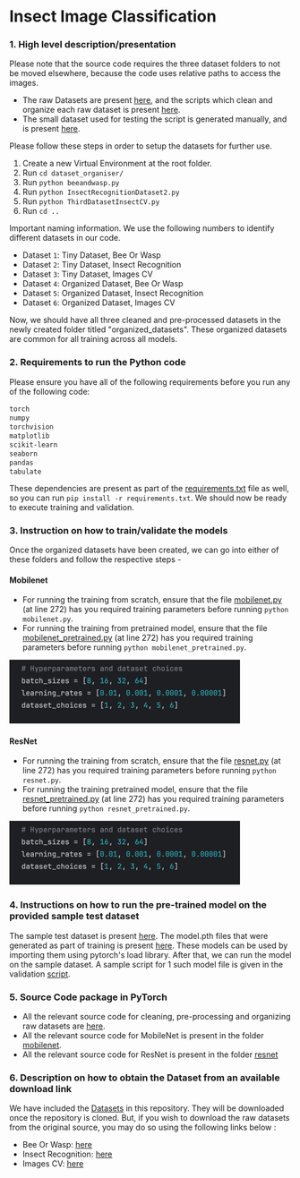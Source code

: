 # Insect Image Classification

### 1. High level description/presentation
Please note that the source code requires the three dataset folders to not be moved elsewhere, because the code uses relative paths to access the images.
- The raw Datasets are present [here](Datasets), and the scripts which clean and organize each raw dataset is present [here](dataset_organizer).
- The small dataset used for testing the script is generated manually, and is present [here](tiny_datasets).

Please follow these steps in order to setup the datasets for further use.
1) Create a new Virtual Environment at the root folder.
2) Run ```cd dataset_organiser/``` 
3) Run ```python beeandwasp.py```
4) Run ```python InsectRecognitionDataset2.py```
5) Run ```python ThirdDatasetInsectCV.py```
6) Run ```cd ..```

Important naming information. We use the following numbers to identify different datasets in our code.
- Dataset ```1```: Tiny Dataset, Bee Or Wasp
- Dataset ```2```: Tiny Dataset, Insect Recognition
- Dataset ```3```: Tiny Dataset, Images CV
- Dataset ```4```: Organized Dataset, Bee Or Wasp
- Dataset ```5```: Organized Dataset, Insect Recognition
- Dataset ```6```: Organized Dataset, Images CV

Now, we should have all three cleaned and pre-processed datasets in the newly created folder titled "organized_datasets".
These organized datasets are common for all training across all models.

### 2. Requirements to run the Python code
Please ensure you have all of the following requirements before you run any of the following code:
```
torch
numpy
torchvision
matplotlib
scikit-learn
seaborn
pandas
tabulate
```
These dependencies are present as part of the [requirements.txt](requirements.txt) file as well, so you can run ```pip install -r requirements.txt```. We should now be ready to execute training and validation.

### 3. Instruction on how to train/validate the models
Once the organized datasets have been created, we can go into either of these folders and follow the respective steps -

#### Mobilenet
- For running the training from scratch, ensure that the file [mobilenet.py](mobilenet/mobilenet.py) (at line 272) has you required training parameters before running ```python mobilenet.py```.
- For running the training from pretrained model, ensure that the file [mobilenet_pretrained.py](mobilenet/mobilenet_pretrained.py) (at line 272) has you required training parameters before running ```python mobilenet_pretrained.py```. 

![img.png](img.png)

#### ResNet
- For running the training from scratch, ensure that the file [resnet.py](resnet/resnet.py) (at line 272) has you required training parameters before running ```python resnet.py```. 
- For running the training pretrained model, ensure that the file [resnet_pretrained.py](resnet/resnet_pretrained.py) (at line 272) has you required training parameters before running ```python resnet_pretrained.py```.

![img.png](img.png)

### 4. Instructions on how to run the pre-trained model on the provided sample test dataset
The sample test dataset is present [here](tiny_datasets). The model.pth files that were generated as part of training is present [here](models).
These models can be used by importing them using pytorch's load library. After that, we can run the model on the sample dataset. A sample script for 1 such model file is given in the validation [script](models/validation.py).

### 5. Source Code package in PyTorch
- All the relevant source code for cleaning, pre-processing and organizing raw datasets are [here](dataset_organizer).
- All the relevant source code for MobileNet is present in the folder [mobilenet](./mobilenet).
- All the relevant source code for ResNet is present in the folder [resnet](./resnet)

### 6. Description on how to obtain the Dataset from an available download link
We have included the [Datasets](./Datasets/) in this repository. They will be downloaded once the repository is cloned.
But, if you wish to download the raw datasets from the original source, you may do so using the following links below :
- Bee Or Wasp: [here](https://www.kaggle.com/datasets/jerzydziewierz/bee-vs-wasp)
- Insect Recognition: [here](https://www.kaggle.com/datasets/hammaadali/insects-recognition)
- Images CV: [here](https://images.cv/dataset/insects-image-classification-dataset)

